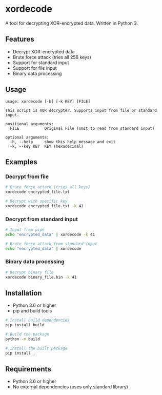 # xordecode

A tool for decrypting XOR-encrypted data. Written in Python 3.

## Features

- Decrypt XOR-encrypted data
- Brute force attack (tries all 256 keys)
- Support for standard input
- Support for file input
- Binary data processing

## Usage

```
usage: xordecode [-h] [-k KEY] [FILE]

This script is XOR decrypter. Supports input from file or standard input.

positional arguments:
  FILE           Original File (omit to read from standard input)

optional arguments:
  -h, --help     show this help message and exit
  -k, --key KEY  KEY (hexadecimal)
```

## Examples

### Decrypt from file
```bash
# Brute force attack (tries all keys)
xordecode encrypted_file.txt

# Decrypt with specific key
xordecode encrypted_file.txt -k 41
```

### Decrypt from standard input
```bash
# Input from pipe
echo "encrypted_data" | xordecode -k 41

# Brute force attack from standard input
echo "encrypted_data" | xordecode
```

### Binary data processing
```bash
# Decrypt binary file
xordecode binary_file.bin -k 41
```

## Installation

- Python 3.6 or higher
- pip and build tools

```bash
# Install build dependencies
pip install build

# Build the package
python -m build

# Install the built package
pip install .
```

## Requirements

- Python 3.6 or higher
- No external dependencies (uses only standard library)
